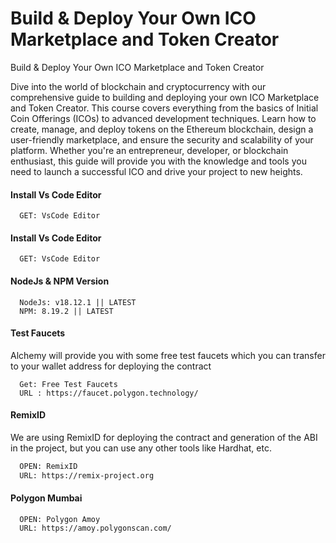 # Build & Deploy Your Own ICO Marketplace and Token Creator

Build & Deploy Your Own ICO Marketplace and Token Creator

Dive into the world of blockchain and cryptocurrency with our comprehensive guide to building and deploying your own ICO Marketplace and Token Creator. This course covers everything from the basics of Initial Coin Offerings (ICOs) to advanced development techniques. Learn how to create, manage, and deploy tokens on the Ethereum blockchain, design a user-friendly marketplace, and ensure the security and scalability of your platform. Whether you're an entrepreneur, developer, or blockchain enthusiast, this guide will provide you with the knowledge and tools you need to launch a successful ICO and drive your project to new heights.

#### Install Vs Code Editor

```https://code.visualstudio.com/download
  GET: VsCode Editor
```



#### Install Vs Code Editor

```https://code.visualstudio.com/download
  GET: VsCode Editor
```

#### NodeJs & NPM Version

```https://nodejs.org/en/download
  NodeJs: v18.12.1 || LATEST
  NPM: 8.19.2 || LATEST
```

#### Test Faucets

Alchemy will provide you with some free test faucets which you can transfer to your wallet address for deploying the contract

```https://faucet.polygon.technology/
  Get: Free Test Faucets
  URL : https://faucet.polygon.technology/
```

#### RemixID

We are using RemixID for deploying the contract and generation of the ABI in the project, but you can use any other tools like Hardhat, etc.

```https://remix-project.org
  OPEN: RemixID
  URL: https://remix-project.org
```

#### Polygon Mumbai

```https://amoy.polygonscan.com/
  OPEN: Polygon Amoy
  URL: https://amoy.polygonscan.com/
```
